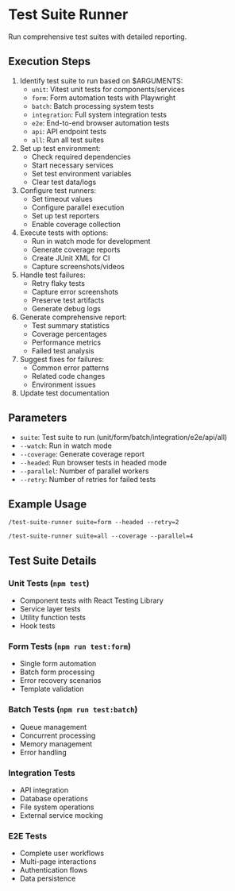 # Test Suite Runner

Run comprehensive test suites with detailed reporting.

## Execution Steps

1. Identify test suite to run based on $ARGUMENTS:
   - `unit`: Vitest unit tests for components/services
   - `form`: Form automation tests with Playwright
   - `batch`: Batch processing system tests
   - `integration`: Full system integration tests
   - `e2e`: End-to-end browser automation tests
   - `api`: API endpoint tests
   - `all`: Run all test suites
2. Set up test environment:
   - Check required dependencies
   - Start necessary services
   - Set test environment variables
   - Clear test data/logs
3. Configure test runners:
   - Set timeout values
   - Configure parallel execution
   - Set up test reporters
   - Enable coverage collection
4. Execute tests with options:
   - Run in watch mode for development
   - Generate coverage reports
   - Create JUnit XML for CI
   - Capture screenshots/videos
5. Handle test failures:
   - Retry flaky tests
   - Capture error screenshots
   - Preserve test artifacts
   - Generate debug logs
6. Generate comprehensive report:
   - Test summary statistics
   - Coverage percentages
   - Performance metrics
   - Failed test analysis
7. Suggest fixes for failures:
   - Common error patterns
   - Related code changes
   - Environment issues
8. Update test documentation

## Parameters
- `suite`: Test suite to run (unit/form/batch/integration/e2e/api/all)
- `--watch`: Run in watch mode
- `--coverage`: Generate coverage report
- `--headed`: Run browser tests in headed mode
- `--parallel`: Number of parallel workers
- `--retry`: Number of retries for failed tests

## Example Usage

```
/test-suite-runner suite=form --headed --retry=2
```

```
/test-suite-runner suite=all --coverage --parallel=4
```

## Test Suite Details

### Unit Tests (`npm test`)
- Component tests with React Testing Library
- Service layer tests
- Utility function tests
- Hook tests

### Form Tests (`npm run test:form`)
- Single form automation
- Batch form processing
- Error recovery scenarios
- Template validation

### Batch Tests (`npm run test:batch`)
- Queue management
- Concurrent processing
- Memory management
- Error handling

### Integration Tests
- API integration
- Database operations
- File system operations
- External service mocking

### E2E Tests
- Complete user workflows
- Multi-page interactions
- Authentication flows
- Data persistence